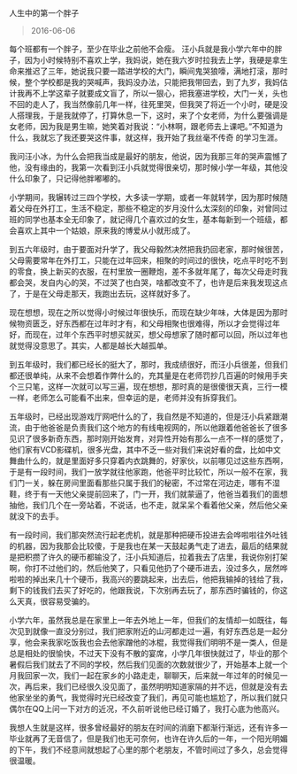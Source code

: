 人生中的第一个胖子

> 2016-06-06

每个班都有一个胖子，至少在毕业之前他不会瘦。 汪小兵就是我小学六年中的胖子，因为小时候特别不喜欢上学，我妈说，她在我六岁时拉我去上学，我硬是拿生命来推迟了三年，她说我只要一踏进学校的大门，瞬间鬼哭狼嚎，满地打滚，那时候，整个学校都是我的哭喊声，我妈没办法，只能把我带回去，到了九岁，我妈估计我再不上学这辈子就要成文盲了，所以一狠心，把我塞进学校，大门一关，头也不回的走人了，我当然像前几年一样，往死里哭，但我哭了将近一个小时，硬是没人搭理我，于是我就停了，打算休息一下，这时，来了个女老师，为什么要强调是女老师，因为我是男生嘛，她笑着对我说：“小林啊，跟老师去上课吧。”不知道为什么，我就忘了我还要哭这件事，就这样，我开始了我丝毫不传奇 的学习生涯。

我问汪小冰，为什么会把我当成是最好的朋友，他说，因为我那三年的哭声震憾了他，没有缘由的，我第一次看到汪小兵就觉得很亲切，那时候小学一年级，其他没什么印象了，只记得他胖嘟嘟的。

小学期间，我辗转过三四个学校，大多读一学期，或者一年就转学，因为那时候随着父母在外打工，生活不稳定，那些不稳定的岁月没什么太深刻的印象，对曾同过班的同学也基本全无印象了，就记得几个喜欢过的女生，基本每新到一个班级，都会喜欢上其中一个姑娘，原来我的博爱从小就形成了。

到五六年级时，由于要面对升学了，我父母毅然决然把我扔回老家，那时候很苦，父母需要常年在外打工，只能在过年回来，相聚的时间过的很快，吃点平时吃不到的零食，换上新买的衣服，在村里放一圈鞭炮，差不多就年尾了，每次父母走时我都会哭，发自内心的哭，不过哭了也白哭，啥都改变不了，也许是后来我发现这点了，于是在父母走那天，我跑出去玩，这样就好多了。

现在想想，现在之所以觉得小时候过年很快乐，而现在缺少年味，大体是因为那时候物资匮乏，好东西都在过年时才有，和父母相聚也很难得，所以才会觉得过年好，而现在，过年个东西平时想买就买，想父母想家了随时都可以回，所以过年也就觉得没意思了。其实，人都是越长大越孤单。

到五年级时，我们都已经长的挺大了，那时，我成绩很好，而汪小兵很差，但我们都还很单纯，从来不会想着作弊什么的，充其量是在老师罚抄几百遍的时候用手夹个三只笔，这样一次就可以写三遍，现在想想，那时真的是很傻很天真，三行一模一样，老师怎么可能看不出来，但幸运的是，老师并没有拆穿我们。

五年级时，已经出现游戏厅网吧什么的了，我自然是不知道的，但是汪小兵紧跟潮流，由于他爸爸是负责我们这个地方的有线电视网的，所以他跟着他爸爸长了很多见识了很多新奇东西，那时刚开始发育，对异性开始有那么一点不一样的感觉了，他们家有VCD影碟机，很多光盘，其中不乏一些对我们来说好看的盘，比如中文舞曲什么的，就是里面好多只穿着内衣跳舞的，好家伙，以前哪见过这些东西啊，于是有一段时间，我们一放学就往他家跑，他爸平时比较忙，所以一般不在家，我们门一关，躲在房间里面看那些只属于我们的秘密，不过常在河边走，哪有不湿鞋，终于有一天他父亲提前回来了，门一开，我们就蒙逼了，他爸当着我们的面想抽他，我们几个在一旁站着，不说话，也不走，就呆呆个看着他父亲，然后他父亲就没下的去手。

有一段时间，我们那突然流行起老虎机，就是那种把硬币投进去会哗啦啦往外吐钱的机器，因为我那会比较傻，于是我也在某一天鼓起勇气走了进去，最后的结果就是把积攒了许久的硬币都输没了，汪小兵知道后，拉着我去了店里，我说你别打架啊，你打不过他们的，然后他笑了，只看见他扔了个硬币进去，没过多久，居然哗啦啦的掉出来几十个硬币，我高兴的要跳起来，出去后，他把我输掉的钱给了我，剩下的钱我们去买了好吃的，他跟我说，下次别再去玩了，那东西时骗钱的，你这么天真，很容易受骗的。

小学六年，虽然我总是在家里上一年去外地上一年，但我们的友情却一如既往，每次见到就像一直没分别过，我们把家附近的山河都走过一遍，有好东西总是一起分享，他会来我家吃饭我也会去他家蹭他的冰棍，我觉得我们明明不是一类人，但是总是相处的很愉快，不过天下没有不散的宴席，小学几年很快就过了，毕业的那个暑假后我们就去了不同的学校，然后我们见面的次数就很少了，开始基本上就一个月我回家一次，我们一起在家乡的小路走走，聊聊天，后来就一年过年的时候见一次，再后来，我们已经很久没见面了，虽然明明知道家隔的并不远，但就是没有去他家坐坐的勇气，我觉得时光已经改变了我们，再见可能也尴尬了，所以我们就只偶尔在QQ上问一下对方的近况，不久前听说他已经订婚了，我打心底为他高兴。

我想人生就是这样，很多曾经最好的朋友在时间的消磨下都渐行渐远，还有许多一毕业就再了无音信了，但是我们也无可奈何，也许在许久后的一年，一个阳光明媚的下午，我们不经意间就想起了心里的那个老朋友，不管时间过了多久，总会觉得很温暖。
